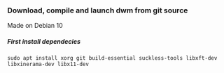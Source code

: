 ### Download, compile and launch dwm from git source
Made on Debian 10

##### First install dependecies
```
sudo apt install xorg git build-essential suckless-tools libxft-dev libxinerama-dev libx11-dev
```
